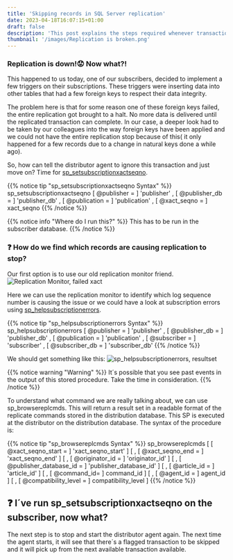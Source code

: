 ```yaml
---
title: 'Skipping records in SQL Server replication'
date: 2023-04-18T16:07:15+01:00
draft: false
description: 'This post explains the steps required whenever transactional replication is stopped due to an error on the subscriber and we want to force it to continue by ignoring the problematic transaction'
thumbnail: '/images/Replication is broken.png'
---
```


### **Replication is down!😟 Now what?!**

This happened to us today, one of our subscribers, decided to implement a few triggers on their subscriptions. These triggers were inserting data into other tables that had a few foreign keys to respect their data integrity.

The problem here is that for some reason one of these foreign keys failed, the entire replication got brought to a halt. No more data is delivered until the replicated transaction can complete.
In our case, a deeper look had to be taken by our colleagues into the way foreign keys have been applied and we could not have the entire replication stop because of this( it only happened for a few records due to a change in natural keys done a while ago).

So, how can tell the distributor agent to ignore this transaction and just move on?
Time for [sp_setsubscriptionxactseqno](https://learn.microsoft.com/en-us/sql/relational-databases/system-stored-procedures/sp-setsubscriptionxactseqno-transact-sql?view=sql-server-ver16).

{{% notice tip "sp_setsubscriptionxactseqno Syntax" %}}
sp_setsubscriptionxactseqno [ @publisher = ] 'publisher'
, [ @publisher_db = ] 'publisher_db'
, [ @publication = ] 'publication'
, [ @xact_seqno = ] xact_seqno
{{% /notice %}}

{{% notice info "Where do I run this?" %}}
This has to be run in the subscriber database.
{{% /notice %}}

### ❓ How do we find which records are causing replication to stop?

Our first option is to use our old replication monitor friend.
![Replication Monitor, failed xact](/images/replication-monitor-xact-failed.png)

Here we can use the replication monitor to identify which log sequence number is causing the issue or we could have a look at subscription errors using [sp_helpsubscriptionerrors](https://learn.microsoft.com/en-us/sql/relational-databases/system-stored-procedures/sp-setsubscriptionxactseqno-transact-sql?view=sql-server-ver16).

{{% notice tip "sp_helpsubscriptionerrors Syntax" %}}
sp_helpsubscriptionerrors [ @publisher = ] 'publisher'
, [ @publisher_db = ] 'publisher_db'
, [ @publication = ] 'publication'
, [ @subscriber = ] 'subscriber'
, [ @subscriber_db = ] 'subscriber_db'
{{% /notice %}}

We should get something like this:
![sp_helpsubscriptionerrors, resultset](/images/replication-skip-records-helpsubscriptionerrors.png)

{{% notice warning "Warning" %}}
It´s possible that you see past events in the output of this stored procedure. Take the time in consideration.
{{% /notice %}}

To understand what command we are really talking about, we can use sp_browsereplcmds. This will return a result set in a readable format of the replicate commands stored in the distribution database. This SP is executed at the distributor on the distribution database.
The syntax of the procedure is:

{{% notice tip "sp_browsereplcmds Syntax" %}}
sp_browsereplcmds [ [ @xact_seqno_start = ] 'xact_seqno_start' ]
[ , [ @xact_seqno_end = ] 'xact_seqno_end' ]
[ , [ @originator_id = ] 'originator_id' ]
[ , [ @publisher_database_id = ] 'publisher_database_id' ]
[ , [ @article_id = ] 'article_id' ]
[ , [ @command_id= ] command_id ]
[ , [ @agent_id = ] agent_id ]
[ , [ @compatibility_level = ] compatibility_level ]
{{% /notice %}}

## ❓ I´ve run sp_setsubscriptionxactseqno on the subscriber, now what?

The next step is to stop and start the distributor agent again. The next time the agent starts, it will see that there´s a flagged transaction to be skipped and it will pick up from the next available transaction available.
